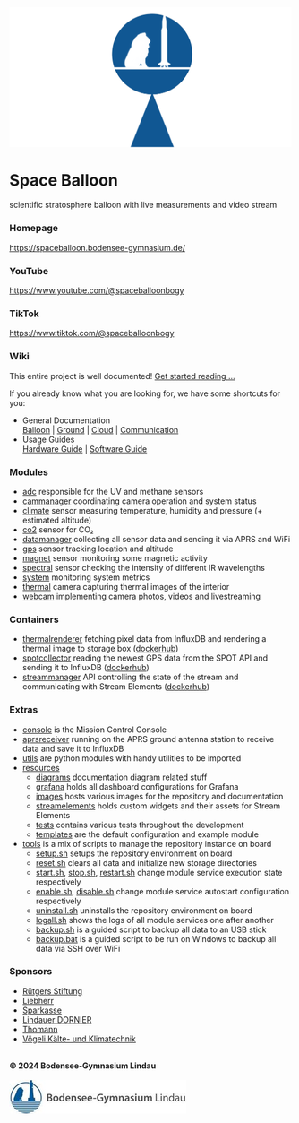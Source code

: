 ![Space Balloon](resources/images/spaceballoon.png "Space Balloon")

# Space Balloon
scientific stratosphere balloon with live measurements and video stream

### Homepage
https://spaceballoon.bodensee-gymnasium.de/

### YouTube
https://www.youtube.com/@spaceballoonbogy

### TikTok
https://www.tiktok.com/@spaceballoonbogy

### Wiki
This entire project is well documented!
[Get started reading ...](https://github.com/BOGYLI/SpaceBalloon/wiki)

If you already know what you are looking for, we have some shortcuts for you:
- General Documentation \
  [Balloon](https://github.com/BOGYLI/SpaceBalloon/wiki/Balloon) | 
  [Ground](https://github.com/BOGYLI/SpaceBalloon/wiki/Ground) | 
  [Cloud](https://github.com/BOGYLI/SpaceBalloon/wiki/Cloud) | 
  [Communication](https://github.com/BOGYLI/SpaceBalloon/wiki/Communication)
- Usage Guides \
  [Hardware Guide](https://github.com/BOGYLI/SpaceBalloon/wiki/Hardware-Guide) | 
  [Software Guide](https://github.com/BOGYLI/SpaceBalloon/wiki/Software-Guide)

### Modules
- [adc](/adc/) responsible for the UV and methane sensors
- [cammanager](/cammanager/) coordinating camera operation and system status
- [climate](/climate/) sensor measuring temperature, humidity and pressure (+ estimated altitude)
- [co2](/co2/) sensor for CO₂
- [datamanager](/datamanager/) collecting all sensor data and sending it via APRS and WiFi
- [gps](/gps/) sensor tracking location and altitude
- [magnet](/magnet/) sensor monitoring some magnetic activity
- [spectral](/spectral/) sensor checking the intensity of different IR wavelengths
- [system](/system/) monitoring system metrics
- [thermal](/thermal/) camera capturing thermal images of the interior
- [webcam](/webcam/) implementing camera photos, videos and livestreaming

### Containers
- [thermalrenderer](/thermalrenderer/) fetching pixel data from InfluxDB and rendering a thermal image to storage box ([dockerhub](https://hub.docker.com/repository/docker/nikogenia/sp-thermalrenderer))
- [spotcollector](/spotcollector/) reading the newest GPS data from the SPOT API and sending it to InfluxDB ([dockerhub](https://hub.docker.com/repository/docker/nikogenia/sp-spotcollector))
- [streammanager](/streammanager/) API controlling the state of the stream and communicating with Stream Elements ([dockerhub](https://hub.docker.com/repository/docker/nikogenia/sp-streammanager))

### Extras
- [console](/console/) is the Mission Control Console
- [aprsreceiver](/aprsreceiver/) running on the APRS ground antenna station to receive data and save it to InfluxDB
- [utils](/utils/) are python modules with handy utilities to be imported
- [resources](/resources/)
  - [diagrams](/resources/diagrams/) documentation diagram related stuff
  - [grafana](/resources/grafana/) holds all dashboard configurations for Grafana
  - [images](/resources/images/) hosts various images for the repository and documentation
  - [streamelements](/resources/streamelements/) holds custom widgets and their assets for Stream Elements
  - [tests](/resources/tests/) contains various tests throughout the development
  - [templates](/resources/templates/) are the default configuration and example module
- [tools](/tools/) is a mix of scripts to manage the repository instance on board
  - [setup.sh](/tools/setup.sh) setups the repository environment on board
  - [reset.sh](/tools/reset.sh) clears all data and initialize new storage directories
  - [start.sh](/tools/start.sh), [stop.sh](/tools/stop.sh), [restart.sh](/tools/restart.sh) change module service execution state respectively
  - [enable.sh](/tools/enable.sh), [disable.sh](/tools/disable.sh) change module service autostart configuration respectively
  - [uninstall.sh](/tools/uninstall.sh) uninstalls the repository environment on board
  - [logall.sh](/tools/logall.sh) shows the logs of all module services one after another
  - [backup.sh](/tools/backup.sh) is a guided script to backup all data to an USB stick
  - [backup.bat](/tools/backup.bat) is a guided script to be run on Windows to backup all data via SSH over WiFi

### Sponsors
- [Rütgers Stiftung](https://ruetgers-stiftung.de/)
- [Liebherr](https://www.liebherr.com/)
- [Sparkasse](https://www.sparkasse.de/)
- [Lindauer DORNIER](https://www.lindauerdornier.com/de)
- [Thomann](https://thomann.biz/)
- [Vögeli Kälte- und Klimatechnik](https://voegeli-thomas-kuehl-u-klimatechnik.weblocator.de/)

\
**© 2024 Bodensee-Gymnasium Lindau**\
\
![BOGY](resources/images/bogy.jpg "BOGY")
